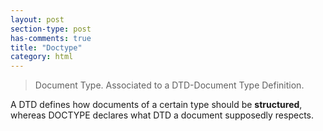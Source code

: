 ```yaml
---
layout: post
section-type: post
has-comments: true
title: "Doctype"
category: html
---
```


> Document Type. Associated to a DTD-Document Type Definition.
> 

A DTD defines how documents of a certain type should be **structured**, whereas DOCTYPE declares what DTD a document supposedly respects.
